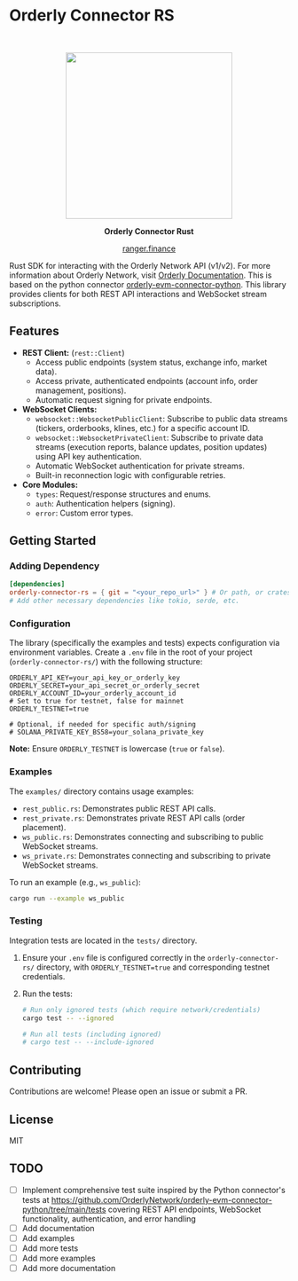# Orderly Connector RS

<div align="center">
  </br>
  <p>
    <img height="300" src="https://pbs.twimg.com/profile_banners/1764920763360899072/1711621031/1500x500" />
  </p>
  <p>
    <strong>Orderly Connector Rust</strong>
  </p>
  <p>
    <a href="https://ranger.finance">ranger.finance</a>
  </p>
</div>

Rust SDK for interacting with the Orderly Network API (v1/v2). For more information about Orderly Network, visit [Orderly Documentation](https://orderly.network/docs/home). This is based on the python connector [orderly-evm-connector-python](https://github.com/OrderlyNetwork/orderly-evm-connector-python).
This library provides clients for both REST API interactions and WebSocket stream subscriptions.

## Features

- **REST Client:** (`rest::Client`)
  - Access public endpoints (system status, exchange info, market data).
  - Access private, authenticated endpoints (account info, order management, positions).
  - Automatic request signing for private endpoints.
- **WebSocket Clients:**
  - `websocket::WebsocketPublicClient`: Subscribe to public data streams (tickers, orderbooks, klines, etc.) for a specific account ID.
  - `websocket::WebsocketPrivateClient`: Subscribe to private data streams (execution reports, balance updates, position updates) using API key authentication.
  - Automatic WebSocket authentication for private streams.
  - Built-in reconnection logic with configurable retries.
- **Core Modules:**
  - `types`: Request/response structures and enums.
  - `auth`: Authentication helpers (signing).
  - `error`: Custom error types.

## Getting Started

### Adding Dependency

```toml
[dependencies]
orderly-connector-rs = { git = "<your_repo_url>" } # Or path, or crates.io once published
# Add other necessary dependencies like tokio, serde, etc.
```

### Configuration

The library (specifically the examples and tests) expects configuration via environment variables. Create a `.env` file in the root of your project (`orderly-connector-rs/`) with the following structure:

```.env
ORDERLY_API_KEY=your_api_key_or_orderly_key
ORDERLY_SECRET=your_api_secret_or_orderly_secret
ORDERLY_ACCOUNT_ID=your_orderly_account_id
# Set to true for testnet, false for mainnet
ORDERLY_TESTNET=true

# Optional, if needed for specific auth/signing
# SOLANA_PRIVATE_KEY_BS58=your_solana_private_key
```

**Note:** Ensure `ORDERLY_TESTNET` is lowercase (`true` or `false`).

### Examples

The `examples/` directory contains usage examples:

- `rest_public.rs`: Demonstrates public REST API calls.
- `rest_private.rs`: Demonstrates private REST API calls (order placement).
- `ws_public.rs`: Demonstrates connecting and subscribing to public WebSocket streams.
- `ws_private.rs`: Demonstrates connecting and subscribing to private WebSocket streams.

To run an example (e.g., `ws_public`):

```bash
cargo run --example ws_public
```

### Testing

Integration tests are located in the `tests/` directory.

1.  Ensure your `.env` file is configured correctly in the `orderly-connector-rs/` directory, with `ORDERLY_TESTNET=true` and corresponding testnet credentials.
2.  Run the tests:

    ```bash
    # Run only ignored tests (which require network/credentials)
    cargo test -- --ignored

    # Run all tests (including ignored)
    # cargo test -- --include-ignored
    ```

## Contributing

Contributions are welcome! Please open an issue or submit a PR.

## License

MIT

## TODO

- [ ] Implement comprehensive test suite inspired by the Python connector's tests at
      https://github.com/OrderlyNetwork/orderly-evm-connector-python/tree/main/tests
      covering REST API endpoints, WebSocket functionality, authentication, and error handling
- [ ] Add documentation
- [ ] Add examples
- [ ] Add more tests
- [ ] Add more examples
- [ ] Add more documentation

